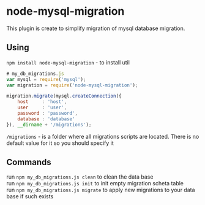 # node-mysql-migration

This plugin is create to simplify migration of mysql database migration.

<h2>Using</h2>

`npm install node-mysql-migration` - to install util

```javascript
# my_db_migrations.js
var mysql = require('mysql');
var migration = require('node-mysql-migration');

migration.migrate(mysql.createConnection({
    host     : 'host',
    user     : 'user',
    password : 'password',
    database : 'database'
}), __dirname + '/migrations');
```
`/migrations` - is a folder where all migrations scripts are located. There is no default value for it so you should specify it


<h2>Commands</h2>

run `npm my_db_migrations.js clean` to clean the data base
<br />
run `npm my_db_migrations.js init` to init empty migration scheta table
<br />
run `npm my_db_migrations.js migrate` to apply new migrations to your data base if such exists
